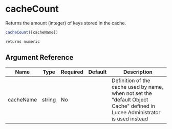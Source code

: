 # cacheCount

Returns the amount (integer) of keys stored in the cache.

```javascript
cacheCount([cacheName])
```

```javascript
returns numeric
```

## Argument Reference

| Name | Type | Required | Default | Description |
| --- | --- | --- | --- | --- |
| cacheName | string | No |  | Definition of the cache used by name, when not set the "default Object Cache" defined in Lucee Administrator is used instead |
